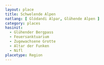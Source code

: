 ```yaml
---
layout: place
title: Schwelende Alpen
natlang: [ Glódandi Alpar, Glühende Alpen ]
category: places
hasinit:
  - Glühender Bergpass
  - Feuersanktuarium
  - Zugewachsene Grotte
  - Altar der Funken
  - Nifl
placetype: Region
---
```


